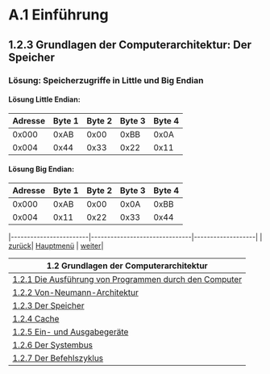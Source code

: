 # A.1 Einführung
## 1.2.3 Grundlagen der Computerarchitektur: Der Speicher
### Lösung: Speicherzugriffe in Little und Big Endian

#### Lösung Little Endian:

| Adresse  | Byte 1 | Byte 2 | Byte 3 | Byte 4 |
|----------|--------|--------|--------|--------|
| 0x000    | 0xAB   | 0x00   | 0xBB   | 0x0A   |
| 0x004    | 0x44   | 0x33   | 0x22   | 0x11   |


#### Lösung Big Endian:

| Adresse  | Byte 1 | Byte 2 | Byte 3 | Byte 4 |
|----------|--------|--------|--------|--------|
| 0x000    | 0xAB   | 0x00   | 0x0A   | 0xBB   |
| 0x004    | 0x11   | 0x22   | 0x33   | 0x44   |

|------------------------|-------------------------------|-------------------|
| [zurück](endiantest.md)| [Hauptmenü](../ueberblick.md) | [weiter](cache.md)| 


| **1.2 Grundlagen der Computerarchitektur**                                                |
|-------------------------------------------------------------------------------------------|
| [1.2.1 Die Ausführung von Programmen durch den Computer](../einführungarch/cpuintro.md)   |
| [1.2.2 Von-Neumann-Architektur](../einführungarch/archintro.md)                           |
| [1.2.3 Der Speicher](../einführungarch/memintro.md)                                       |
| [1.2.4 Cache](../einführungarch/cache.md)                                                 |
| [1.2.5 Ein- und Ausgabegeräte](../einführungarch/eaintro.md)                              |
| [1.2.6 Der Systembus](../einführungarch/sbusintro.md)                                     |
| [1.2.7 Der Befehlszyklus](../einführungarch/archintro_pip.md)                             |